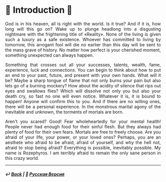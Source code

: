 # 🥀 Introduction 🥀
<p align="justify">God is in his heaven, all is right with the world. Is it true? And if it is, how long will this go on? Wake up to plunge headlong into a disgusting nightmare with the frightening title of «Reality». None of the living is given such a luxury as a safe existence. Whoever has committed to living by tomorrow, this arrogant fool will die no earlier than this day will be sent to the mass grave of history. No matter how perfect is your cherished moment, something unexpected can always happen.</p> 

<p align="justify">Something that crosses out all your successes, talents, wealth, fame, experience, luck and connections. You can begin to think about how to put an end to your past, future, and present with your own hands. What will it be? Maybe a sharp tongue of flame that not only burns your pain but also lets go of a burning mockery? How about the acidity of silence that rips out eyes and swallows flies? Which will dissolve not only you but also your death cry, so fast no one will even notice. Whatever it is, it is bound to happen! Anyone will confirm this to you. And if there are no willing ones, there will be a personal experience. In the monstrous marital agony of the inevitable and unknown, the torments of mortals are born.</p>

<p align="justify">Aren't you scared? Good! Fear wholeheartedly for your mental health! People never had enough food for their sinful flesh. But they always had plenty of food for their own fears. Mortals are free to freely choose. Are you afraid of your life, your power, or your loved ones? Perhaps, you are an aesthete who afraid to be afraid, afraid of yourself, and why the hell not, afraid to stop being afraid? Everything is possible, inevitably possible. My name is Rozephyros. I am terribly afraid to remain the only sane person in this crazy world.</p>

***

##### ↩️ [Back](index.md) | 🌻 [Русская Версия](introduction-2.md)
